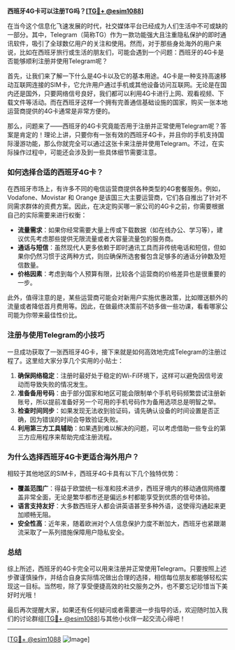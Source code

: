 **西班牙4G卡可以注册TG吗？[[TG💪+ @esim1088](https://t.me/s/esim1088)]**

在当今这个信息化飞速发展的时代，社交媒体平台已经成为人们生活中不可或缺的一部分。其中，Telegram（简称TG）作为一款功能强大且注重隐私保护的即时通讯软件，吸引了全球数亿用户的关注和使用。然而，对于那些身处海外的用户来说，比如在西班牙旅行或生活的朋友们，可能会遇到一个问题：西班牙的4G卡是否能够顺利注册并使用Telegram呢？

首先，让我们来了解一下什么是4G卡以及它的基本用途。4G卡是一种支持高速移动互联网连接的SIM卡，它允许用户通过手机或其他设备访问互联网。无论是在国内还是国外，只要网络信号良好，我们都可以利用4G卡进行上网、观看视频、下载文件等活动。而在西班牙这样一个拥有完善通信基础设施的国家，购买一张本地运营商提供的4G卡通常是非常方便的。

那么，问题来了——西班牙的4G卡究竟能否用于注册并正常使用Telegram呢？答案是肯定的！理论上讲，只要你有一张有效的西班牙4G卡，并且你的手机支持国际漫游功能，那么你就完全可以通过这张卡来注册并使用Telegram。不过，在实际操作过程中，可能还会涉及到一些具体细节需要注意。

### **如何选择合适的西班牙4G卡？**

在西班牙市场上，有许多不同的电信运营商提供各种类型的4G套餐服务。例如，Vodafone、Movistar 和 Orange 是该国三大主要运营商，它们各自推出了针对不同需求群体的资费方案。因此，在决定购买哪一家公司的4G卡之前，你需要根据自己的实际需要来进行权衡：

- **流量需求**：如果你经常需要大量上传或下载数据（如在线办公、学习等），建议优先考虑那些提供无限流量或者大容量流量包的服务商。
- **通话与短信**：虽然现代人更多依赖于即时通讯工具而非传统电话和短信，但如果你仍然习惯于这两种方式，则应确保所选套餐包含足够多的通话分钟数及短信数量。
- **价格因素**：考虑到每个人预算有限，比较各个运营商的价格差异也是很重要的一步。

此外，值得注意的是，某些运营商可能会对新用户实施优惠政策，比如赠送额外的流量或者降低首月费用等。因此，在做最终决策前不妨多做一些功课，看看哪家公司能为你带来最佳性价比。

### **注册与使用Telegram的小技巧**

一旦成功获取了一张西班牙4G卡，接下来就是如何高效地完成Telegram的注册过程了。这里给大家分享几个实用的小贴士：

1. **确保网络稳定**：注册时最好处于稳定的Wi-Fi环境下，这样可以避免因信号波动而导致失败的情况发生。
2. **准备备用号码**：由于部分国家和地区可能会限制单个手机号码频繁尝试注册新账号，所以提前准备好另一个可用的手机号码作为备用选项总是明智之举。
3. **检查时间同步**：如果发现无法收到验证码，请先确认设备的时间设置是否正确，因为错误的时间会导致验证失败。
4. **利用第三方工具辅助**：如果遇到难以解决的问题，可以考虑借助一些专业的第三方应用程序来帮助完成注册流程。

### **为什么选择西班牙4G卡更适合海外用户？**

相较于其他地区的SIM卡，西班牙4G卡具有以下几个独特优势：

- **覆盖范围广**：得益于欧盟统一标准和技术进步，西班牙境内的移动通信网络覆盖非常全面，无论是繁华都市还是偏远乡村都能享受到优质的信号体验。
- **语言支持友好**：大多数西班牙人都会讲英语甚至多种外语，这使得沟通起来更加顺畅无阻。
- **安全性高**：近年来，随着欧洲对个人信息保护力度不断加大，西班牙也紧跟潮流采取了一系列措施保障用户隐私安全。

### **总结**

综上所述，西班牙的4G卡完全可以用来注册并正常使用Telegram。只要按照上述步骤谨慎操作，并结合自身实际情况做出合理的选择，相信每位朋友都能够轻松实现这一目标。当然啦，除了享受便捷高效的社交服务之外，也不要忘记珍惜当下美好时光哦！

最后再次提醒大家，如果还有任何疑问或者需要进一步指导的话，欢迎随时加入我们的讨论群组[[TG💪+ @esim1088](https://t.me/s/esim1088)]与其他小伙伴一起交流心得吧！

---

[[TG💪+ @esim1088](https://t.me/s/esim1088) ![Image](https://i.postimg.cc/4NQfJmqS/Snipaste-2025-05-13-00-14-12.png)]